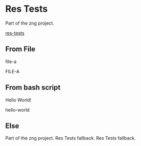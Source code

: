 # Res Tests

Part of the zng project.

[res-tests](https://zng-ui.github.io/)

## From File

file-a

FILE-A

## From bash script

Hello World!

hello-world

## Else

Part of the zng project.
Res Tests fallback.
Res Tests fallback.